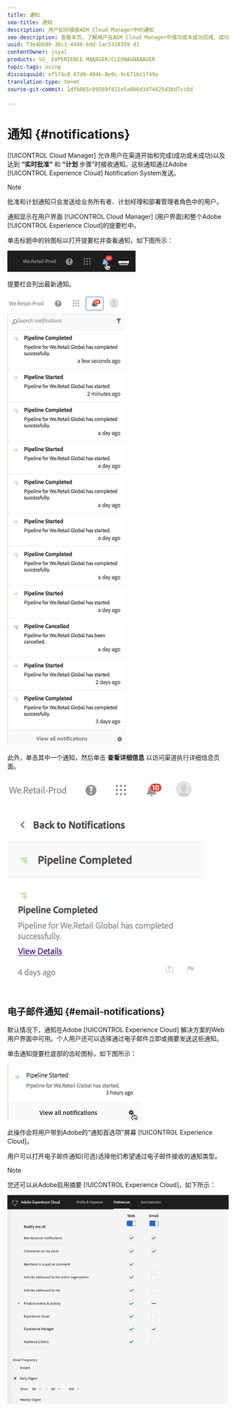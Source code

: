```yaml
---
title: 通知
seo-title: 通知
description: 用户如何接收AEM Cloud Manager中的通知
seo-description: 查看本页，了解用户在AEM Cloud Manager中成功或未成功完成、成功或未成功完成时接收通知的方式。
uuid: 73e4bb80-36c1-4408-bdd-1ac5328359 d1
contentOwner: jsyal
products: SG_ EXPERIENCE MANAGER/CLEDNAGNANAGER
topic-tags: using
discoiquuid: ef574c8-47d9-404b-8e9c-9c6716c1f49a
translation-type: tm+mt
source-git-commit: 1dfb065c09569f811e5a006d3d74825d3bd7cc8d

---
```



# 通知 {#notifications}

[!UICONTROL Cloud Manager] 允许用户在渠道开始和完成(成功或未成功)以及达到 **“实时批准”** 和 **“计划** 步骤”时接收通知。这些通知通过Adobe [!UICONTROL Experience Cloud] Notification System发送。

>[!NOTE]
>
>批准和计划通知只会发送给业务所有者、计划经理和部署管理者角色中的用户。

通知显示在用户界面 [!UICONTROL Cloud Manager] (用户界面)和整个Adobe [!UICONTROL Experience Cloud]的提要栏中。

单击标题中的铃图标以打开提要栏并查看通知，如下图所示：

![](assets/image2018-7-12_11-52-40.png)

提要栏会列出最新通知。

![](assets/screen_shot_2018-07-20at91406pm.png)

此外，单击其中一个通知，然后单击 **查看详细信息** 以访问渠道执行详细信息页面。

![](assets/screen_shot_2018-08-14at43503pm.png)

## 电子邮件通知 {#email-notifications}

默认情况下，通知在Adobe [!UICONTROL Experience Cloud] 解决方案的Web用户界面中可用。个人用户还可以选择通过电子邮件立即或摘要发送这些通知。

单击通知提要栏底部的齿轮图标，如下图所示：

![](assets/image2018-7-12_12-8-19.png)

此操作会将用户带到Adobe的“通知首选项”屏幕 [!UICONTROL Experience Cloud]。

用户可以打开电子邮件通知(可选)选择他们希望通过电子邮件接收的通知类型。

>[!NOTE]
>
>您还可以从Adobe启用摘要 [!UICONTROL Experience Cloud]，如下所示：

![](assets/image2018-7-12_12-10-51.png)
